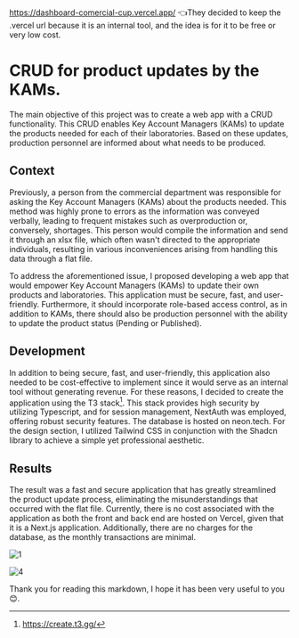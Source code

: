 https://dashboard-comercial-cup.vercel.app/ 👈They decided to keep the .vercel url because it is an internal tool, and the idea is for it to be free or very low cost.

# CRUD for product updates by the KAMs.
The main objective of this project was to create a web app with a CRUD functionality. This CRUD enables Key Account Managers (KAMs) to update the products needed for each of their laboratories. Based on these updates, production personnel are informed about what needs to be produced.

## Context
Previously, a person from the commercial department was responsible for asking the Key Account Managers (KAMs) about the products needed. This method was highly prone to errors as the information was conveyed verbally, leading to frequent mistakes such as overproduction or, conversely, shortages. This person would compile the information and send it through an xlsx file, which often wasn't directed to the appropriate individuals, resulting in various inconveniences arising from handling this data through a flat file.

To address the aforementioned issue, I proposed developing a web app that would empower Key Account Managers (KAMs) to update their own products and laboratories. This application must be secure, fast, and user-friendly. Furthermore, it should incorporate role-based access control, as in addition to KAMs, there should also be production personnel with the ability to update the product status (Pending or Published).

## Development

In addition to being secure, fast, and user-friendly, this application also needed to be cost-effective to implement since it would serve as an internal tool without generating revenue. For these reasons, I decided to create the application using the T3 stack[^1]. This stack provides high security by utilizing Typescript, and for session management, NextAuth was employed, offering robust security features. The database is hosted on neon.tech. For the design section, I utilized Tailwind CSS in conjunction with the Shadcn library to achieve a simple yet professional aesthetic.

## Results

The result was a fast and secure application that has greatly streamlined the product update process, eliminating the misunderstandings that occurred with the flat file. Currently, there is no cost associated with the application as both the front and back end are hosted on Vercel, given that it is a Next.js application. Additionally, there are no charges for the database, as the monthly transactions are minimal.

![1](https://github.com/cristiancavelasquez/dashboard-comercial/assets/102259605/032f1bcb-40f3-44ce-878d-f521ead914a1)

![4](https://github.com/cristiancavelasquez/dashboard-comercial/assets/102259605/4267470f-bba4-4460-be21-a96bbb09fef9)

Thank you for reading this markdown, I hope it has been very useful to you 😊.

[^1]: https://create.t3.gg/
